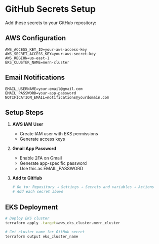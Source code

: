 # GitHub Secrets Setup

Add these secrets to your GitHub repository:

## AWS Configuration
```
AWS_ACCESS_KEY_ID=your-aws-access-key
AWS_SECRET_ACCESS_KEY=your-aws-secret-key
AWS_REGION=us-east-1
EKS_CLUSTER_NAME=mern-cluster
```

## Email Notifications
```
EMAIL_USERNAME=your-email@gmail.com
EMAIL_PASSWORD=your-app-password
NOTIFICATION_EMAIL=notifications@yourdomain.com
```

## Setup Steps

1. **AWS IAM User**
   - Create IAM user with EKS permissions
   - Generate access keys

2. **Gmail App Password**
   - Enable 2FA on Gmail
   - Generate app-specific password
   - Use this as EMAIL_PASSWORD

3. **Add to GitHub**
   ```bash
   # Go to: Repository → Settings → Secrets and variables → Actions
   # Add each secret above
   ```

## EKS Deployment
```bash
# Deploy EKS cluster
terraform apply -target=aws_eks_cluster.mern_cluster

# Get cluster name for GitHub secret
terraform output eks_cluster_name
```